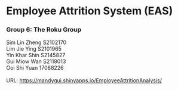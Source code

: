 # Employee Attrition System (EAS)

### Group 6: The Roku Group <br>
Sim Lin Zheng	  S2102170 <br>
Lim Jie Ying	  S2101965 <br>
Yin Khar Shin	  S2145827 <br>
Gui Miow Wan	  S2118013 <br>
Ooi Shi Yuan	  17088226 <br>
 <br>
URL: https://mandygui.shinyapps.io/EmployeeAttritionAnalysis/

